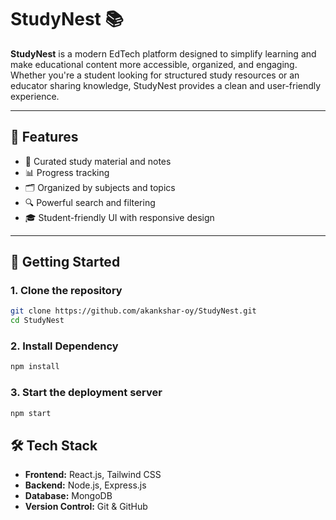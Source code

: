 # StudyNest 📚

**StudyNest** is a modern EdTech platform designed to simplify learning and make educational content more accessible, organized, and engaging. Whether you're a student looking for structured study resources or an educator sharing knowledge, StudyNest provides a clean and user-friendly experience.

---

## 🔧 Features

- 🧠 Curated study material and notes
- 📊 Progress tracking
- 🗂️ Organized by subjects and topics
- 🔍 Powerful search and filtering
- 🎓 Student-friendly UI with responsive design

---

## 🚀 Getting Started

### 1. Clone the repository
```bash
git clone https://github.com/akankshar-oy/StudyNest.git
cd StudyNest
```

### 2. Install Dependency
```bash
npm install
```

### 3. Start the deployment server
```bash
npm start
```

## 🛠️ Tech Stack

- **Frontend:** React.js, Tailwind CSS  
- **Backend:** Node.js, Express.js  
- **Database:** MongoDB  
- **Version Control:** Git & GitHub

